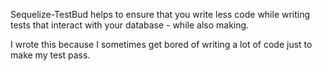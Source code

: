 Sequelize-TestBud helps to ensure that you write less code while writing tests that interact with your database - while also making. 

I wrote this because I sometimes get bored of writing a lot of code just to make my test pass. 
